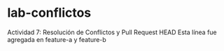 # lab-conflictos
Actividad 7: Resolución de Conflictos y Pull Request 
 HEAD
Esta línea fue agregada en feature-a y feature-b

